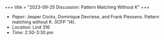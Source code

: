 +++
title = "2023-09-25 Discussion: Pattern Matching Without K"
+++

- _Paper:_ Jesper Cockx, Dominique Devriese, and Frank Piessens. Pattern matching without K. (ICFP '14).
- _Location:_ Lind 316
- _Time:_ 2:30-3:30 pm
<!--more-->
